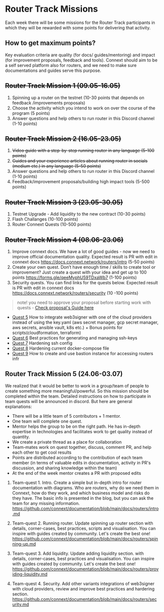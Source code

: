 # Router Track Missions

Each week there will be some missions for the Router Track participants in which they will be rewarded with some points for delivering that activity.

## How to get maximum points? 

Key evaluation criteria are quality (for docs/ guides/mentoring) and impact (for improvement proposals,  feedback and tools). Connext should aim to be a self served platform also for routers, and we need to make sure documentations and guides serve this purpose. 

## ~~Router Track Mission 1 (09.05-16.05)~~

1. Spinning up a router on the testnet (10-30 points that depends on feedback /improvements proposals)
2. Choose the activity which you intend to work on over the course of the program (5 points)
3. Answer questions and help others to run router in this Discord channel (1-10 points)

## ~~Router Track Mission 2 (16.05-23.05)~~

1. ~~Video guide with a step-by-step running router in any language (5-100 points)~~
2. ~~Guides and your experience articles about running router in socials (medium etc.) in any language (5-50 points)~~
3. Answer questions and help others to run router in this Discord channel (1-10 points)
4. Feedback/improvement proposals/building high impact tools (5-500 points)

## ~~Router Track Mission 3 (23.05-30.05)~~
1. Testnet Upgrade - Add liquidity to the new contract (10-30 points)
2. Flash Challanges (10-100 points)
3. Router Connext Quests (10-500 points)

## ~~Router Track Mission 4 (08.06-23.06)~~

1. Improve connext docs. We have a lot of good guides - now we need to improve official documentation quality. Expected result is PR with edit in connext docs https://docs.connext.network/routers/intro (5-50 points)
2. Create your own quest. Don’t have enough time / skills to create tool or improvement?  Just create a quest with your idea and get up to 100 points
https://forms.gle/qeeMyphU59TDxaWb7 (1-100 points)
3. Security quests. You can find links for the quests below. Expected result is PR with edit in connext docs https://docs.connext.network/routers/security (10 -100 points)
> note! you need to approve your proposal before starting work with quests - [Check proposal's Guide here](https://github.com/fmanea/ConnextRouterTrack#router-track-proposals)
- [Quest 5](https://github.com/fmanea/ConnextRouterTrack/blob/main/ChallangesAndQuests.md#quest-5---integrade-web3signer-10-100-points) How to integrate web3signer with one of the cloud providers instead of using the key.yaml (aws secret manager, gcp secret manager, aws secrets, ansible vault, k8s etc.) + Bonus points for scripts(cloudformation, terraform) 
- [Quest 6](https://github.com/fmanea/ConnextRouterTrack/blob/main/ChallangesAndQuests.md#quest-6---best-practices-for-generating-and-managing-ssh-keys-10-30-points) Best practices for generating and managing ssh-keys
- [Quest 7](https://github.com/fmanea/ConnextRouterTrack/blob/main/ChallangesAndQuests.md#quest-7---hardening-ssh-config-10-30-points) Hardening ssh config
- [Quest 8](https://github.com/fmanea/ConnextRouterTrack/blob/main/ChallangesAndQuests.md#quest-8---hardening-current-docker-compose-file-10-30-points) Hardening current docker-compose file
- [Quest 9](https://github.com/fmanea/ConnextRouterTrack/blob/main/ChallangesAndQuests.md#quest-9---how-to-create-and-use-bastion-instance-for-accessing-routers-infrastructure-10-30-points) How to create and use bastion instance for accessing routers infr

## Router Track Mission 5 (24.06-03.07)

We realized that it would be better to work in a group/team of people to create something more meaningful/powerful. So this mission should be completed within the team. Detailed instructions on how to participate in team quests will be announced in discord. But here are general explanations:
- There will be a little team of 5 contributors + 1 mentor. 
- One team will complete one quest.
- Mentor helps the group to be on the right path. He has in-depth expertise in technologies and facilitates work to get quality instead of quantity.
- We create a private thread as a place for collaboration
- Team-mates work on quest together, discuss, comment PR, and help each other to get cool results
- Points are distributed according to the contribution of each team member (in terms of valuable edits in documentation, activity in PR's discussion, and sharing knowledge within the team)  
- At the end of the week mentor creates a PR with proposed edits

1. Team-quest 1. Intro. Create a simple but in-depth intro for router documentation with diagrams. Who are routers, why do we need them in Connext, how do they work, and which business model and risks do they have. The basic info is presented in the blog, but you can ask the team for any missing information. 
https://github.com/connext/documentation/blob/main/docs/routers/intro.md

2. Team-quest 2. Running router. Update spinning up router section with details, corner-cases, best practices, scripts and visualisation. You can inspire with guides created by community. Let's create the best one! https://github.com/connext/documentation/blob/main/docs/routers/spinning-up.md 

3. Team-quest 3. Add liquidity. Update adding liquidity section. with details, corner-cases, best practices and visualisation. You can inspire with guides created by community. Let's create the best one! https://github.com/connext/documentation/blob/main/docs/routers/providing-liquidity.md

4. Team-quest 4. Security. Add other variants integrations of web3signer with cloud providers, review and improve best practices and hardering section.
https://github.com/connext/documentation/blob/main/docs/routers/security.md


